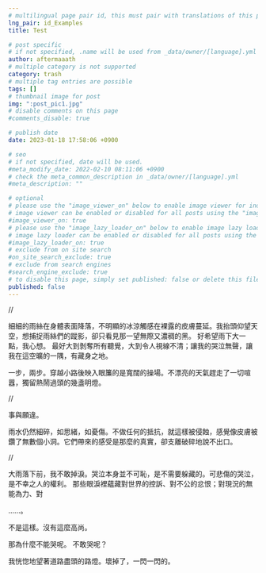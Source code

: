 ```yaml
---
# multilingual page pair id, this must pair with translations of this page. (This name must be unique)
lng_pair: id_Examples
title: Test

# post specific
# if not specified, .name will be used from _data/owner/[language].yml
author: aftermaaath
# multiple category is not supported
category: trash
# multiple tag entries are possible
tags: []
# thumbnail image for post
img: ":post_pic1.jpg"
# disable comments on this page
#comments_disable: true

# publish date
date: 2023-01-18 17:58:06 +0900

# seo
# if not specified, date will be used.
#meta_modify_date: 2022-02-10 08:11:06 +0900
# check the meta_common_description in _data/owner/[language].yml
#meta_description: ""

# optional
# please use the "image_viewer_on" below to enable image viewer for individual pages or posts (_posts/ or [language]/_posts folders).
# image viewer can be enabled or disabled for all posts using the "image_viewer_posts: true" setting in _data/conf/main.yml.
#image_viewer_on: true
# please use the "image_lazy_loader_on" below to enable image lazy loader for individual pages or posts (_posts/ or [language]/_posts folders).
# image lazy loader can be enabled or disabled for all posts using the "image_lazy_loader_posts: true" setting in _data/conf/main.yml.
#image_lazy_loader_on: true
# exclude from on site search
#on_site_search_exclude: true
# exclude from search engines
#search_engine_exclude: true
# to disable this page, simply set published: false or delete this file
published: false
---
```


<!-- outline-start -->
<!-- outline-end -->

//

細細的雨絲在身體表面降落，不明顯的冰涼觸感在裸露的皮膚蔓延。我抬頭仰望天空，想捕捉雨絲們的蹤影，卻只看見那一望無際又濃稠的黑。
好希望雨下大一點，我心想。
最好大到剝奪所有聽覺，大到令人視線不清；讓我的哭泣無聲，讓我在這空曠的一隅，有藏身之地。

一步，兩步。穿越小路後映入眼簾的是寬闊的操場。不漂亮的天氣趕走了一切喧囂，獨留熱鬧過頭的幾盞明燈。

//

事與願違。

雨水仍然細碎，如思緒，如憂傷。不做任何的抵抗，就這樣被侵蝕，感覺像皮膚被鑽了無數個小洞。它們帶來的感受是那麼的真實，卻支離破碎地說不出口。

//

大雨落下前，我不敢掉淚。哭泣本身並不可恥，是不需要躲藏的。可悲傷的哭泣，是不幸之人的權利。
那些眼淚裡蘊藏對世界的控訴、對不公的忿恨；對現況的無能為力、對

......。

不是這樣。沒有這麼高尚。

那為什麼不能哭呢。
不敢哭呢？

我恍惚地望著道路盡頭的路燈。壞掉了，一閃一閃的。
